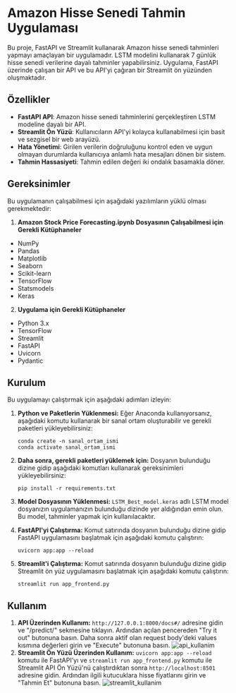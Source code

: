 # Amazon Hisse Senedi Tahmin Uygulaması

Bu proje, FastAPI ve Streamlit kullanarak Amazon hisse senedi tahminleri yapmayı amaçlayan bir uygulamadır. LSTM modelini kullanarak 7 günlük hisse senedi verilerine dayalı tahminler yapabilirsiniz. Uygulama, FastAPI üzerinde çalışan bir API ve bu API'yi çağıran bir Streamlit ön yüzünden oluşmaktadır.

## Özellikler

- **FastAPI API**: Amazon hisse senedi tahminlerini gerçekleştiren LSTM modeline dayalı bir API.
- **Streamlit Ön Yüzü**: Kullanıcıların API'yi kolayca kullanabilmesi için basit ve sezgisel bir web arayüzü.
- **Hata Yönetimi**: Girilen verilerin doğruluğunu kontrol eden ve uygun olmayan durumlarda kullanıcıya anlamlı hata mesajları dönen bir sistem.
- **Tahmin Hassasiyeti**: Tahmin edilen değeri iki ondalık basamakla döner.

## Gereksinimler

Bu uygulamanın çalışabilmesi için aşağıdaki yazılımların yüklü olması gerekmektedir:

1. **Amazon Stock Price Forecasting.ipynb Dosyasının Çalışabilmesi için Gerekli Kütüphaneler**
- NumPy
- Pandas
- Matplotlib
- Seaborn
- Scikit-learn
- TensorFlow
- Statsmodels
- Keras

2. **Uygulama için Gerekli Kütüphaneler**
- Python 3.x
- TensorFlow
- Streamlit
- FastAPI
- Uvicorn
- Pydantic

## Kurulum

Bu uygulamayı çalıştırmak için aşağıdaki adımları izleyin:

1. **Python ve Paketlerin Yüklenmesi:**
   Eğer Anaconda kullanıyorsanız, aşağıdaki komutu kullanarak bir sanal ortam oluşturabilir ve gerekli paketleri yükleyebilirsiniz:

   ```
   conda create -n sanal_ortam_ismi
   conda activate sanal_ortam_ismi
2. **Daha sonra, gerekli paketleri yüklemek için:**
    Dosyanın bulunduğu dizine gidip aşağıdaki komutları kullanarak gereksinimleri yükleyebilirsiniz:
    ```
    pip install -r requirements.txt
3. **Model Dosyasının Yüklenmesi:**
`LSTM_Best_model.keras` adlı LSTM model dosyanızın uygulamanızın bulunduğu dizinde yer aldığından emin olun. Bu model, tahminler yapmak için kullanılacaktır.
4. **FastAPI'yi Çalıştırma:**
    Komut satırında dosyanın bulunduğu dizine gidip FastAPI uygulamasını başlatmak için aşağıdaki komutu çalıştırın:
    ```
    uvicorn app:app --reload
5. **Streamlit'i Çalıştırma:**
    Komut satırında dosyanın bulunduğu dizine gidip Streamlit ön yüz uygulamasını başlatmak için aşağıdaki komutu çalıştırın:
    ```
    streamlit run app_frontend.py
## Kullanım
1. **API Üzerinden Kullanım:**
    `http://127.0.0.1:8000/docs#/` adresine gidin ve "/predict/" sekmesine tıklayın. Ardından açılan pencereden "Try it out" butonuna basın. Daha sonra aktif olan request body'deki values kısmına değerleri girin ve "Execute" butonuna basın.
    ![api_kullanim](https://github.com/user-attachments/assets/6b25b13a-4f35-43e5-860c-cf5e152c60a3)
2. **Streamlit Ön Yüzü Üzerinden Kullanım:**
    `uvicorn app:app --reload` komutu ile FastAPI'yı ve `streamlit run app_frontend.py` komutu ile Streamlit API Ön Yüzü'nü çalıştırdıktan sonra `http://localhost:8501` adresine gidin. Ardından ilgili kutucuklara hisse fiyatlarını girin ve "Tahmin Et" butonuna basın.
![streamlit_kullanim](https://github.com/user-attachments/assets/c6e941dc-c1bc-4168-a215-d772bb1e5faf)